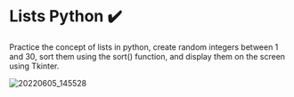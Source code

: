 # Lists Python ✔️
Practice the concept of lists in python, create random integers between 1 and 30, sort them using the sort() function, and display them on the screen using Tkinter.


![20220605_145528](https://user-images.githubusercontent.com/100588945/172063886-57a99a4e-46c1-46a1-8368-554b80bc82fd.gif)
